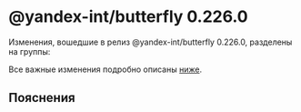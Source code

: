 # @yandex-int/butterfly 0.226.0

<!-- ЧЕЛОВЕЧЕСКОЕ ВСТУПЛЕНИЕ -->

Изменения, вошедшие в релиз @yandex-int/butterfly 0.226.0, разделены на группы:

Все важные изменения подробно описаны [ниже](#Пояснения).

## Пояснения

